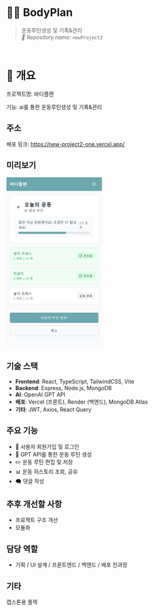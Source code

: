 # 🏋️‍♂️ BodyPlan

> 운동루틴생성 및 기록&관리  
> _📁 Repository name: `newProject2`_

<br>

# 📌 개요

프로젝트명: 바디플랜<br>

기능: ai를 통한 운동루틴생성 및 기록&관리

## 주소

배포 링크: [https://new-project2-one.vercel.app/ ](https://new-project2-one.vercel.app/)

## 미리보기

<img src="./client/src/assets/mobile_2.png" width="250" />

## 기술 스택

- **Frontend**: React, TypeScript, TailwindCSS, Vite
- **Backend**: Express, Node.js, MongoDB
- **AI**: OpenAI GPT API
- **배포**: Vercel (프론트), Render (백엔드), MongoDB Atlas
- **기타**: JWT, Axios, React Query

## 주요 기능

- 🔐 사용자 회원가입 및 로그인
- 🤖 GPT API를 통한 운동 루틴 생성
- ✏️ 운동 루틴 편집 및 저장
- 📊 운동 히스토리 조회, 공유
- 🗨️ 댓글 작성

## 추후 개선할 사항

- 프로젝트 구조 개선
- 모듈화

## 담당 역할

- 기획 / UI 설계 / 프론트엔드 / 백엔드 / 배포 전과정

## 기타

캡스톤용 플젝
